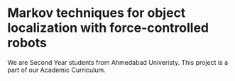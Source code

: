 # Markov techniques for object localization with force-controlled robots

We are Second Year students from Ahmedabad Univeristy. This project is a part of our Academic Curriculum. 



